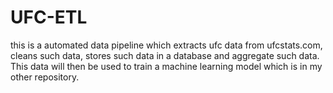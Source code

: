 # UFC-ETL
this is a automated data pipeline which extracts ufc data from ufcstats.com, cleans such data, stores such data in a database and aggregate such data. This data will then be used to train a machine learning model which is in my other repository. 
